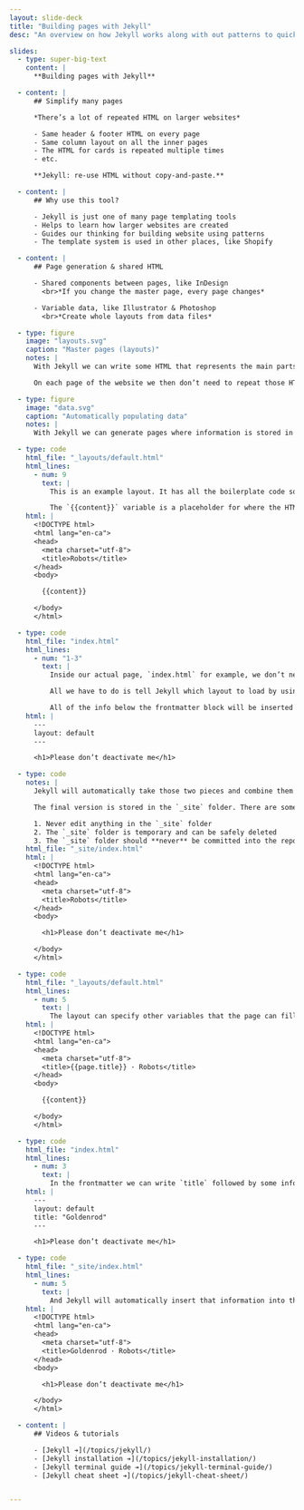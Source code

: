 ```yaml
---
layout: slide-deck
title: "Building pages with Jekyll"
desc: "An overview on how Jekyll works along with out patterns to quickly build out pages."

slides:
  - type: super-big-text
    content: |
      **Building pages with Jekyll**

  - content: |
      ## Simplify many pages

      *There’s a lot of repeated HTML on larger websites*

      - Same header & footer HTML on every page
      - Same column layout on all the inner pages
      - The HTML for cards is repeated multiple times
      - etc.

      **Jekyll: re-use HTML without copy-and-paste.**

  - content: |
      ## Why use this tool?

      - Jekyll is just one of many page templating tools
      - Helps to learn how larger websites are created
      - Guides our thinking for building website using patterns
      - The template system is used in other places, like Shopify

  - content: |
      ## Page generation & shared HTML

      - Shared components between pages, like InDesign
        <br>*If you change the master page, every page changes*

      - Variable data, like Illustrator & Photoshop
        <br>*Create whole layouts from data files*

  - type: figure
    image: "layouts.svg"
    caption: "Master pages (layouts)"
    notes: |
      With Jekyll we can write some HTML that represents the main parts of the website (header, footer, navigation)—called a layout.

      On each page of the website we then don’t need to repeat those HTML bits the content can just be inserted into the layout automatically.

  - type: figure
    image: "data.svg"
    caption: "Automatically populating data"
    notes: |
      With Jekyll we can generate pages where information is stored in a dataset. We can retrieve that information and stick it into an HTML template where we choose to automatically create pages.

  - type: code
    html_file: "_layouts/default.html"
    html_lines:
      - num: 9
        text: |
          This is an example layout. It has all the boilerplate code so we don’t need to repeat it.

          The `{{content}}` variable is a placeholder for where the HTML & text from the actual page will be inserted.
    html: |
      <!DOCTYPE html>
      <html lang="en-ca">
      <head>
        <meta charset="utf-8">
        <title>Robots</title>
      </head>
      <body>

        {{content}}

      </body>
      </html>

  - type: code
    html_file: "index.html"
    html_lines:
      - num: "1-3"
        text: |
          Inside our actual page, `index.html` for example, we don’t need to write any of the HTML boilerplate.

          All we have to do is tell Jekyll which layout to load by using YAML metadata (similar to our pattern libraries).

          All of the info below the frontmatter block will be inserted into the `{{content}}` placeholder in the layout.
    html: |
      ---
      layout: default
      ---

      <h1>Please don’t deactivate me</h1>

  - type: code
    notes: |
      Jekyll will automatically take those two pieces and combine them together into one single HTML file.

      The final version is stored in the `_site` folder. There are some rules for the `_site` folder:

      1. Never edit anything in the `_site` folder
      2. The `_site` folder is temporary and can be safely deleted
      3. The `_site` folder should **never** be committed into the repository
    html_file: "_site/index.html"
    html: |
      <!DOCTYPE html>
      <html lang="en-ca">
      <head>
        <meta charset="utf-8">
        <title>Robots</title>
      </head>
      <body>

        <h1>Please don’t deactivate me</h1>

      </body>
      </html>

  - type: code
    html_file: "_layouts/default.html"
    html_lines:
      - num: 5
        text: |
          The layout can specify other variables that the page can fill in. Here we’re specifying a variable named `title`
    html: |
      <!DOCTYPE html>
      <html lang="en-ca">
      <head>
        <meta charset="utf-8">
        <title>{{page.title}} · Robots</title>
      </head>
      <body>

        {{content}}

      </body>
      </html>

  - type: code
    html_file: "index.html"
    html_lines:
      - num: 3
        text: |
          In the frontmatter we can write `title` followed by some info.
    html: |
      ---
      layout: default
      title: "Goldenrod"
      ---

      <h1>Please don’t deactivate me</h1>

  - type: code
    html_file: "_site/index.html"
    html_lines:
      - num: 5
        text: |
          And Jekyll will automatically insert that information into the right location when it’s generating the final file.
    html: |
      <!DOCTYPE html>
      <html lang="en-ca">
      <head>
        <meta charset="utf-8">
        <title>Goldenrod · Robots</title>
      </head>
      <body>

        <h1>Please don’t deactivate me</h1>

      </body>
      </html>

  - content: |
      ## Videos & tutorials

      - [Jekyll ➔](/topics/jekyll/)
      - [Jekyll installation ➔](/topics/jekyll-installation/)
      - [Jekyll terminal guide ➔](/topics/jekyll-terminal-guide/)
      - [Jekyll cheat sheet ➔](/topics/jekyll-cheat-sheet/)


---
```


